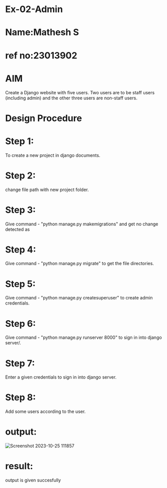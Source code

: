 # Ex-02-Admin
# Name:Mathesh S
# ref no:23013902

# AIM
Create a Django website with five users. Two users are to be staff users (including admin) and the other three users are non-staff users.

# Design Procedure
# Step 1: 
To create a new project in django documents.
# Step 2:
change file path with new project folder.
# Step 3: 
Give command - "python manage.py makemigrations" and get no change detected as
# Step 4: 
Give command - "python manage.py migrate" to get the file directories.
# Step 5: 
Give command - "python manage.py createsuperuser" to create admin credentials.
# Step 6: 
Give command - "python manage.py runserver 8000" to sign in into django server/.
# Step 7: 
Enter a given credentials to sign in into django server.
# Step 8: 
Add some users according to the user.
# output:
![Screenshot 2023-10-25 111857](https://github.com/Yt8md/ODD2023-WT-Ex-02-Admin/assets/144443644/fef9fb84-ee4e-4393-9918-0084cda538f0)

# result:
output is given succesfully

